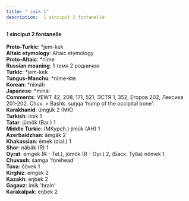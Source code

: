 ```yaml
---
title: " imik 1"
description:  1 sinciput 2 fontanelle
---
```

<p data-pagefind-weight="0.5">
<strong> 1 sinciput 2 fontanelle</strong><br><br>
<strong>Proto-Turkic</strong>:  *jem-kek<br>
<strong>Altaic etymology</strong>:  Altaic etymology<br>
<strong> Proto-Altaic</strong>:  *nīme<br>
<strong>Russian meaning</strong>:  1 темя 2 родничок<br>
<strong>Turkic</strong>:  *jem-kek<br>
<strong>Tungus-Manchu</strong>:  *nīme-kte<br>
<strong>Korean</strong>:  *nìmáh<br>
<strong>Japanese</strong>:  *mínái<br>
<strong>Comments</strong>:  VEWT 42, 208, 171, 521, ЭСТЯ 1, 352, Егоров 202, Лексика 201-202. Chuv. > Bashk. suŋqa 'hump of the occipital bone'.<br>
<strong>Karakhanid</strong>:  ümgük 2 (MK)<br>
<strong>Turkish</strong>:  imik 1<br>
<strong>Tatar</strong>:  jümök (Bar.) 1<br>
<strong>Middle Turkic</strong>:  (MKypch.) jimük (AH) 1<br>
<strong>Azerbaidzhan</strong>:  ämgäk 2<br>
<strong>Khakassian</strong>:  ēmek (dial.) 1<br>
<strong>Shor</strong>:  näbäk (R) 1<br>
<strong>Oyrat</strong>:  emgek (R - Tel.), jömök (R - Oyr.) 2, (Баск. Туба) nömek 1<br>
<strong>Chuvash</strong>:  śamga 'forehead'<br>
<strong>Tuva</strong>:  čövek 1<br>
<strong>Kirghiz</strong>:  emgek 2<br>
<strong>Kazakh</strong>:  eŋbek 2<br>
<strong>Gagauz</strong>:  imik 'brain'<br>
<strong>Karakalpak</strong>:  eŋbek 2<br>

</p>
